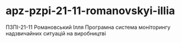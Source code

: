 # apz-pzpi-21-11-romanovskyi-illia
ПЗПІ-21-11
Романовський Ілля 
Програмна система моніторингу надзвичайних ситуацій на виробництві

